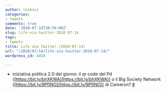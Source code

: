 ```yaml
---
author: leibniz
categories:
- tweets
comments: true
date: '2010-07-14T20:59:00Z'
slug: life-via-twitter-2010-07-14
tags:
- tweets
title: Life via Twitter (2010-07-14)
url: "/2010/07/14/life-via-twitter-2010-07-14/"
wordpress_id: 4458

---
```

* iniziativa politica 2.0 del giorno: il qr code del Pd ([https://bit.ly/bhXKWA](https://bit.ly/bhXKWA)) o il Big Society Network ([https://bit.ly/9PfINO](https://bit.ly/9PfINO)) di Cameron? [#](https://twitter.com/leibniz/statuses/18508272110)


